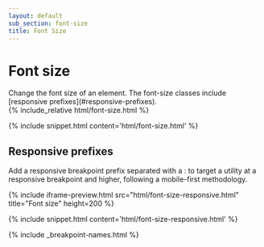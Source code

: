 ```yaml
---
layout: default
sub_section: font-size
title: Font Size
---
```


# Font size

<div class="va-introtext" markdown="1">
Change the font size of an element. The font-size classes include [responsive prefixes](#responsive-prefixes).
</div>

<div class="site-c-showcase">
{% include_relative html/font-size.html %}
</div>

{% include snippet.html content='html/font-size.html' %}

## Responsive prefixes

Add a responsive breakpoint prefix separated with a : to target a utility at a responsive breakpoint and higher, following a mobile-first methodology.

{% include iframe-preview.html src="html/font-size-responsive.html" title="Font size" height=200 %}

{% include snippet.html content='html/font-size-responsive.html' %}

{% include _breakpoint-names.html %}